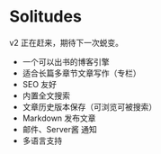 # Solitudes

v2 正在赶来，期待下一次蜕变。

- 一个可以出书的博客引擎
- 适合长篇多章节文章写作（专栏）
- SEO 友好
- 内置全文搜索
- 文章历史版本保存（可浏览可被搜索）
- Markdown 发布文章
- 邮件、Server酱 通知
- 多语言支持
